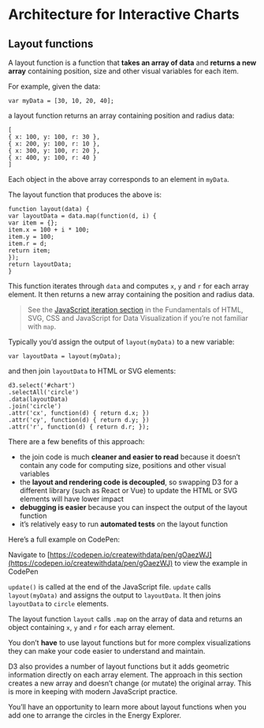 # Architecture for Interactive Charts

## Layout functions

A layout function is a function that **takes an array of data** and **returns a new array** containing position, size and other visual variables for each item.

For example, given the data:

```
var myData = [30, 10, 20, 40];
```

a layout function returns an array containing position and radius data:

```
[
{ x: 100, y: 100, r: 30 },
{ x: 200, y: 100, r: 10 },
{ x: 300, y: 100, r: 20 },
{ x: 400, y: 100, r: 40 }
]
```

Each object in the above array corresponds to an element in `myData`.

The layout function that produces the above is:

```
function layout(data) {
var layoutData = data.map(function(d, i) {
var item = {};
item.x = 100 + i * 100;
item.y = 100;
item.r = d;
return item;
});
return layoutData;
}
```

This function iterates through `data` and computes `x`, `y` and `r` for each array element. It then returns a new array containing the position and radius data.

> See the [JavaScript iteration section](https://learn.createwithdata.com/books/html-svg-css-and-javascript-for-data-visualisation/sections/javascript-iteration/) in the Fundamentals of HTML, SVG, CSS and JavaScript for Data Visualization if you’re not familiar with `map`.

Typically you’d assign the output of `layout(myData)` to a new variable:

```
var layoutData = layout(myData);
```

and then join `layoutData` to HTML or SVG elements:

```
d3.select('#chart')
.selectAll('circle')
.data(layoutData)
.join('circle')
.attr('cx', function(d) { return d.x; })
.attr('cy', function(d) { return d.y; })
.attr('r', function(d) { return d.r; });
```

There are a few benefits of this approach:

* the join code is much **cleaner and easier to read** because it doesn’t contain any code for computing size, positions and other visual variables
* the **layout and rendering code is decoupled**, so swapping D3 for a different library (such as React or Vue) to update the HTML or SVG elements will have lower impact
* **debugging is easier** because you can inspect the output of the layout function
* it’s relatively easy to run **automated tests** on the layout function

Here’s a full example on CodePen:

Navigate to [https://codepen.io/createwithdata/pen/gOaezWJ](https://codepen.io/createwithdata/pen/gOaezWJ) to view the example in CodePen

`update()` is called at the end of the JavaScript file. `update` calls `layout(myData)` and assigns the output to `layoutData`. It then joins `layoutData` to `circle` elements.

The layout function `layout` calls `.map` on the array of data and returns an object containing `x`, `y` and `r` for each array element.

You don’t **have** to use layout functions but for more complex visualizations they can make your code easier to understand and maintain.

D3 also provides a number of layout functions but it adds geometric information directly on each array element. The approach in this section creates a new array and doesn’t change (or mutate) the original array. This is more in keeping with modern JavaScript practice.

You’ll have an opportunity to learn more about layout functions when you add one to arrange the circles in the Energy Explorer.